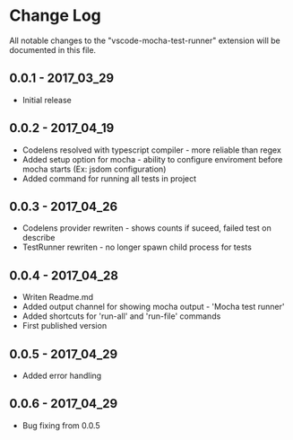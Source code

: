 # Change Log
All notable changes to the "vscode-mocha-test-runner" extension will be documented in this file.

## 0.0.1 - 2017_03_29
- Initial release

## 0.0.2 - 2017_04_19
- Codelens resolved with typescript compiler -  more reliable than regex
- Added setup option for mocha - ability to configure enviroment before mocha starts (Ex: jsdom configuration)
- Added command for running all tests in project

## 0.0.3 - 2017_04_26
- Codelens provider rewriten - shows counts if suceed, failed test on describe
- TestRunner rewriten - no longer spawn child process for tests

## 0.0.4 - 2017_04_28
- Writen Readme.md
- Added output channel for showing mocha output - 'Mocha test runner'
- Added shortcuts for 'run-all' and 'run-file' commands
- First published version

## 0.0.5 - 2017_04_29
- Added error handling

## 0.0.6 - 2017_04_29
- Bug fixing from 0.0.5